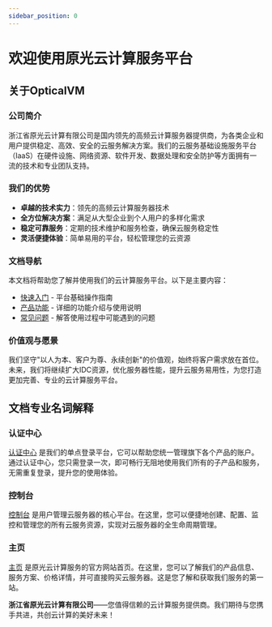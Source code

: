 ```yaml
---
sidebar_position: 0
---
```


# 欢迎使用原光云计算服务平台

## 关于OpticalVM 

### 公司简介

浙江省原光云计算有限公司是国内领先的高频云计算服务器提供商，为各类企业和用户提供稳定、高效、安全的云服务解决方案。我们的云服务基础设施服务平台（IaaS）在硬件设施、网络资源、软件开发、数据处理和安全防护等方面拥有一流的技术和专业团队支持。

### 我们的优势

- **卓越的技术实力**：领先的高频云计算服务器技术
- **全方位解决方案**：满足从大型企业到个人用户的多样化需求
- **稳定可靠服务**：定期的技术维护和服务检查，确保云服务稳定性
- **灵活便捷体验**：简单易用的平台，轻松管理您的云资源

### 文档导航

本文档将帮助您了解并使用我们的云计算服务平台。以下是主要内容：

- [快速入门](/category/快速入门) - 平台基础操作指南
- [产品功能](/category/产品功能) - 详细的功能介绍与使用说明
- [常见问题](/category/常见问题) - 解答使用过程中可能遇到的问题

### 价值观与愿景

我们坚守"以人为本、客户为尊、永续创新"的价值观，始终将客户需求放在首位。未来，我们将继续扩大IDC资源，优化服务器性能，提升云服务易用性，为您打造更加完善、专业的云计算服务平台。

## 文档专业名词解释

### 认证中心

[认证中心](https://sso.opticalvm.com) 是我们的单点登录平台，它可以帮助您统一管理旗下各个产品的账户。通过认证中心，您只需登录一次，即可畅行无阻地使用我们所有的子产品和服务，无需重复登录，提升您的使用体验。

### 控制台

[控制台](https://dash.opticalvm.com) 是用户管理云服务器的核心平台。在这里，您可以便捷地创建、配置、监控和管理您的所有云服务资源，实现对云服务器的全生命周期管理。

### 主页

[主页](https://www.opticalvm.com) 是原光云计算服务的官方网站首页。在这里，您可以了解我们的产品信息、服务方案、价格详情，并可直接购买云服务器。这是您了解和获取我们服务的第一站。


**浙江省原光云计算有限公司**——您值得信赖的云计算服务提供商。我们期待与您携手共进，共创云计算的美好未来！
